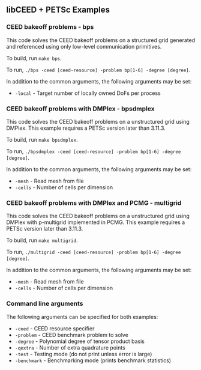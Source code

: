 ## libCEED + PETSc Examples

### CEED bakeoff problems - bps

This code solves the CEED bakeoff problems on a structured grid generated and
referenced using only low-level communication primitives.

To build, run `make bps`.

To run, `./bps -ceed [ceed-resource] -problem bp[1-6] -degree [degree]`.

In addition to the common arguments, the following arguments may be set:

- `-local`             - Target number of locally owned DoFs per process

### CEED bakeoff problems with DMPlex - bpsdmplex

This code solves the CEED bakeoff problems on a unstructured grid using DMPlex.
This example requires a PETSc version later than 3.11.3.

To build, run `make bpsdmplex`.

To run, `./bpsdmplex -ceed [ceed-resource] -problem bp[1-6] -degree [degree]`.

In addition to the common arguments, the following arguments may be set:

- `-mesh`              - Read mesh from file
- `-cells`             - Number of cells per dimension

### CEED bakeoff problems with DMPlex and PCMG - multigrid

This code solves the CEED bakeoff problems on a unstructured grid using DMPlex
with p-multigrid implemented in PCMG. This example requires a PETSc version later than 3.11.3.

To build, run `make multigrid`.

To run, `./multigrid -ceed [ceed-resource] -problem bp[1-6] -degree [degree]`.

In addition to the common arguments, the following arguments may be set:

- `-mesh`              - Read mesh from file
- `-cells`             - Number of cells per dimension

### Command line arguments

The following arguments can be specified for both examples:

- `-ceed`              - CEED resource specifier
- `-problem`           - CEED benchmark problem to solve
- `-degree`            - Polynomial degree of tensor product basis
- `-qextra`            - Number of extra quadrature points
- `-test`              - Testing mode (do not print unless error is large)
- `-benchmark`         - Benchmarking mode (prints benchmark statistics)

